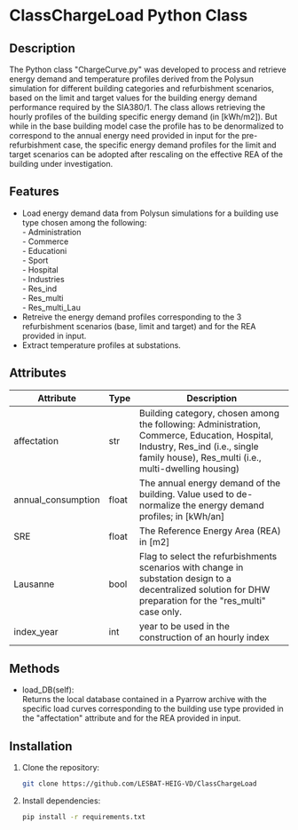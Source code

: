 # ClassChargeLoad Python Class

## Description
The Python class "ChargeCurve.py" was developed to process and retrieve energy demand and temperature profiles derived from the Polysun simulation for different building categories and refurbishment scenarios, based
 on the limit and target values for the building energy demand performance required by the SIA380/1. 
The class allows retrieving the hourly profiles of the building specific energy demand (in [kWh/m2]). But while in the base building model case the profile has to be denormalized to correspond to the annual energy 
need provided in input for the pre-refurbishment case, the specific energy demand profiles for the limit and target scenarios can be adopted after rescaling on the effective REA of the building under investigation.

## Features
- Load energy demand data from Polysun simulations for a building use type chosen among the following:  
      - Administration  
      - Commerce  
      - Educationi  
      - Sport  
      - Hospital  
      - Industries  
      - Res_ind  
      - Res_multi  
      - Res_multi_Lau  
- Retreive the energy demand profiles corresponding to the 3 refurbishment scenarios (base, limit and target) and for the REA provided in input.
- Extract temperature profiles at substations.

## Attributes

| Attribute          | Type       | Description   |
|--------------------|------------|---------------|
| affectation        | str        |Building category, chosen among the following: Administration, Commerce, Education, Hospital, Industry, Res_ind (i.e., single family house), Res_multi (i.e., multi-dwelling housing)|
| annual_consumption | float      |The annual energy demand of the building. Value used to de-normalize the energy demand profiles; in [kWh/an]|
| SRE                | float      |The Reference Energy Area (REA) in [m2]|
| Lausanne           | bool       |Flag to select the refurbishments scenarios with change in substation design to a decentralized solution for DHW preparation for the "res_multi" case only.|
| index_year         | int        |year to be used in the construction of an hourly index|

## Methods

-	load_DB(self):  
Returns the local database contained in a Pyarrow archive with the specific load curves corresponding to the building use type provided in the "affectation" attribute and for the REA provided in input.


## Installation
1. Clone the repository:
   ```bash
   git clone https://github.com/LESBAT-HEIG-VD/ClassChargeLoad
2. Install dependencies:
   ```bash
   pip install -r requirements.txt
